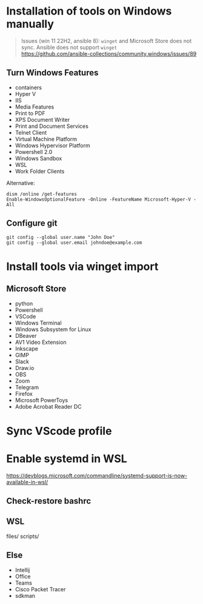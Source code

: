 # Installation of tools on Windows manually

> Issues (win 11 22H2, ansible 8): `winget` and Microsoft Store does not sync. Ansible does not support `winget`<br>
https://github.com/ansible-collections/community.windows/issues/89<br>

## Turn Windows Features
- containers
- Hyper V
- IIS
- Media Features
- Print to PDF
- XPS Document Writer
- Print and Document Services
- Telnet Client
- Virtual Machine Platform
- Windows Hypervisor Platform
- Powershell 2.0
- Windows Sandbox
- WSL
- Work Folder Clients

Alternative:
```
dism /online /get-features
Enable-WindowsOptionalFeature -Online -FeatureName Microsoft-Hyper-V -All
```

## Configure git
```
git config --global user.name "John Doe"
git config --global user.email johndoe@example.com
```

# Install tools via winget import

## Microsoft Store
- python
- Powershell
- VSCode
- Windows Terminal
- Windows Subsystem for Linux
- DBeaver
- AV1 Video Extension
- Inkscape
- GIMP
- Slack
- Draw.io
- OBS
- Zoom
- Telegram
- Firefox
- Microsoft PowerToys
- Adobe Acrobat Reader DC

# Sync VScode profile

# Enable systemd in WSL
https://devblogs.microsoft.com/commandline/systemd-support-is-now-available-in-wsl/<br>

## Check-restore bashrc

## WSL
files/
scripts/

## Else
- Intellij
- Office
- Teams
- Cisco Packet Tracer
- sdkman